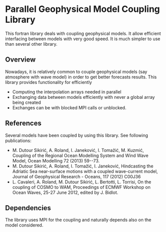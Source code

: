 Parallel Geophysical Model Coupling Library
===========================================

This fortran library deals with coupling geophysical models.
It allow efficient interfacing between models with very good speed.
It is much simpler to use than several other library.

Overview
--------

Nowadays, it is relatively common to couple geophysical models (say atmosphere
with wave model) in order to get better forecasts results. This library
provides functionality for efficiently
  * Computing the interpolation arrays needed in parallel
  * Exchanging data between models efficiently with never a global array being created
  * Exchanges can be with blocked MPI calls or unblocked.

References
----------

Several models have been coupled by using this library. See following publications:
  * M. Dutour Sikirić, A. Roland, I. Janeković, I. Tomažić, M. Kuzmić, Coupling of the Regional Ocean Modelling System and Wind Wave Model, Ocean Modelling 72 (2013) 59--73.
  * M. Dutour Sikirić, A. Roland, I. Tomažić, I. Janeković, Hindcasting the Adriatic Sea near-surface motions with a coupled wave-current model, Journal of Geophysical Research - Oceans, 117 (2012) C00J36
  * L. Cavaleri, A. Roland, M. Dutour Sikirić, L. Bertotti, L. Torrisi, On the coupling of COSMO to WAM, Proceedings of ECMWF Workshop on Ocean Waves, 25-27 June 2012, edited by J. Bidlot.

Dependencies
------------

The library uses MPI for the coupling and naturally depends also on the model considered.
